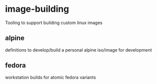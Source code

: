 image-building
===

Tooling to support building custom linux images

## alpine

definitions to develop/build a personal alpine iso/image for development

## fedora

workstation builds for atomic fedora variants
